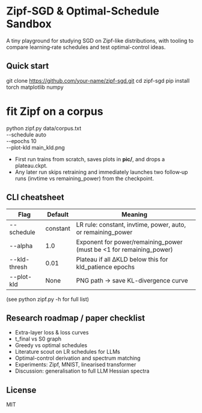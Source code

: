
Zipf-SGD & Optimal-Schedule Sandbox
===================================

A tiny playground for studying SGD on Zipf-like distributions, with tooling to compare learning‑rate schedules and test optimal-control ideas.

Quick start
-----------

git clone https://github.com/your-name/zipf-sgd.git
cd zipf-sgd
pip install torch matplotlib numpy

# fit Zipf on a corpus
python zipf.py data/corpus.txt \
       --schedule auto \
       --epochs 10 \
       --plot-kld main_kld.png

* First run trains from scratch, saves plots in **pic/**, and drops a plateau.ckpt.
* Any later run skips retraining and immediately launches two follow‑up runs (invtime vs remaining_power) from the checkpoint.

CLI cheatsheet
--------------

Flag | Default | Meaning
---- | ------- | -------
--schedule  | constant | LR rule: constant, invtime, power, auto, or remaining_power
--alpha     | 1.0      | Exponent for power/remaining_power (must be <1 for remaining_power)
--kld-thresh| 0.01     | Plateau if all ΔKLD below this for kld_patience epochs
--plot-kld  | None     | PNG path → save KL-divergence curve
(see python zipf.py -h for full list)

Research roadmap / paper checklist
----------------------------------

* Extra-layer loss & loss curves
* t_final vs S0 graph
* Greedy vs optimal schedules
* Literature scout on LR schedules for LLMs
* Optimal-control derivation and spectrum matching
* Experiments: Zipf, MNIST, linearised transformer
* Discussion: generalisation to full LLM Hessian spectra

License
-------

MIT
